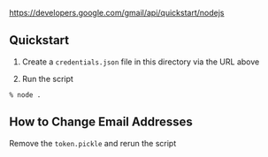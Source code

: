 https://developers.google.com/gmail/api/quickstart/nodejs

## Quickstart

1. Create a `credentials.json` file in this directory via the URL above

1. Run the script

```
% node .
```

## How to Change Email Addresses

Remove the `token.pickle` and rerun the script

